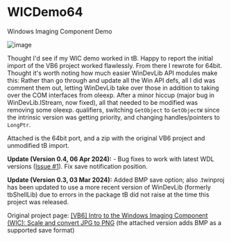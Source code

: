 # WICDemo64
Windows Imaging Component Demo


![image](https://github.com/fafalone/WICDemo64/assets/7834493/63732210-15fe-4949-b516-f7194f050f87)

Thought I'd see if my WIC demo worked in tB. Happy to report the initial import of the VB6 project worked flawlessly. From there I rewrote for 64bit. Thought it's worth noting how much easier WinDevLib API modules make this: Rather than go through and update all the Win API defs, all I did was comment them out, letting WinDevLib take over those in addition to taking over the COM interfaces from oleexp. After a minor hiccup (major bug in WinDevLib.IStream, now fixed), all that needed to be modified was removing some oleexp. qualifiers, switching `GetObject` to `GetObjectW` since the intrinsic version was getting priority, and changing handles/pointers to `LongPtr`.

Attached is the 64bit port, and a zip with the original VB6 project and unmodified tB import.


**Update (Version 0.4, 06 Apr 2024):** - Bug fixes to work with latest WDL versions ([Issue #1](https://github.com/fafalone/WICDemo64/issues/1)). Fix save notification position.

**Update (Version 0.3, 03 Mar 2024):** Added BMP save option; also .twinproj has been updated to use a more recent version of WinDevLib (formerly tbShellLib) due to errors in the package tB did not raise at the time this project was released.

Original project page:
[[VB6] Intro to the Windows Imaging Component (WIC): Scale and convert JPG to PNG](https://www.vbforums.com/showthread.php?879907) (the attached version adds BMP as a supported save format)
